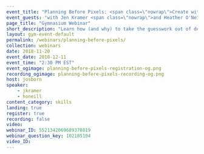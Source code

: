 ```yaml
---
event_title: "Planning Before Pixels: <span class=\"nowrap\">Create with Purpose</span>"
event_guests: "with Jen Kramer <span class=\"nowrap\">and Heather O'Neill</span>"
page_title: "Gymnasium Webinar"
short_description: "Learn how (and why) to take the guesswork out of designing from the authors of <cite>Before You Code</cite>, Jen Kramer and Heather O'Neill, plus our very own Jeremy Osborn. Register to attend and do your idea justice."
layout: gym-event-default
permalink: /webinars/planning-before-pixels/
collection: webinars
date: 2018-11-20
event_date: 2018-12-11
event_time: "2:30 PM EST"
event_ogimage: planning-before-pixels-registration-og.png
recording_ogimage: planning-before-pixels-recording-og.png
host: josborn
speaker:
    - jkramer
    - honeill
content_category: skills
landing: true
register: true
recording: false
video:
webinar_ID: 5521342069689378819
webinar_question_key: 102185104
video_ID:
---
```

